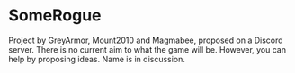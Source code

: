 # SomeRogue
Project by GreyArmor, Mount2010 and Magmabee, proposed on a Discord server.
There is no current aim to what the game will be. However, you can help by proposing ideas.
Name is in discussion.
